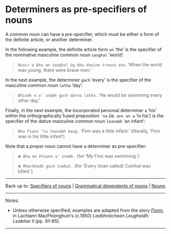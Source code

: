 # Determiners as pre-specifiers of nouns

A *common* noun can have a pre-specifier, which must be either a form of the definite article, or another determiner.

In the following example, the definite article form `an` ‘the’ is the specifier of the nominative masculine common noun `saoghal` ‘world’:

> `Nuair a bha an saoghal òg bha daoine treuna ann`. ‘When the world was young, there were brave men.’

In the next example, the determiner `gach` ‘every’ is the specifier of the masculine common noun `latha` ‘day’:

> `Bhiodh e a’ snàmh gach dàrna latha.` ‘He would be swimming every other day.’

Finally, in the next example, the incorporated personal determiner `a` ‘his’ within the orthographically fused preposition `’na` (ie. `ann an a` ‘in his’) is the specifier of the dative masculine common noun `leanabh` ‘an infant’:

> `Bha Fionn ’na leanabh beag.` ‘Finn was a little infant.’ (literally, ‘Finn was in his little infant’)

Note that a *proper* noun cannot have a determiner as pre-specifier:

> `❌ Bha mo Fhionn a’ snàmh.` (for ‘My Finn was swimming.’)
>
> `❌ Mharbhadh gach Cumhal.` (for ‘Every (man called) Cumhal was killed.’)

----

Back up to: [Specifiers of nouns](index.md) \| [Grammatical dependents of nouns](../index.md) \| [Nouns](../../index.md) 

----

Notes:

- Unless otherwise specified, examples are adapted from the story *[Fionn](../../texts/Fionn.md)*, in Lachlann MacFhionghuin’s (c.1950) *Leabhraichean Leughaidh: Leabhar II* (pp. 81–85).

----
